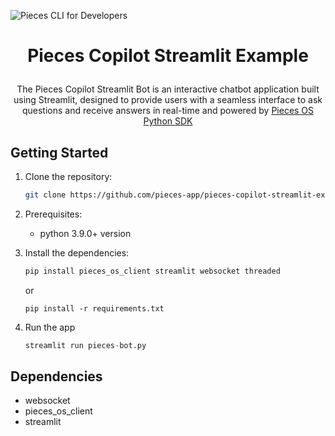 ![Pieces CLI for Developers](https://camo.githubusercontent.com/69c990240f877927146712d45be2f690085b9e45b4420736aa373917f8e0b2c8/68747470733a2f2f73746f726167652e676f6f676c65617069732e636f6d2f7069656365735f7374617469635f7265736f75726365732f7066645f77696b692f5049454345535f4d41494e5f4c4f474f5f57494b492e706e67)

<p align="center">

# <p align="center"> Pieces Copilot Streamlit Example

<p align="center">  
The Pieces Copilot Streamlit Bot is an interactive chatbot application built using Streamlit, designed to provide users with a seamless interface to ask questions and receive answers in real-time and powered by <a href="https://github.com/pieces-app/pieces-os-client-sdk-for-python"> Pieces OS Python SDK </a>
</p>


## Getting Started

1. Clone the repository:

   ```bash
   git clone https://github.com/pieces-app/pieces-copilot-streamlit-example.git
   ```
2. Prerequisites: 
   
   - python 3.9.0+ version

2. Install the dependencies:

   ```python
   pip install pieces_os_client streamlit websocket threaded
   ```
   or 
   ```
   pip install -r requirements.txt
   ```

4. Run the app

   ```python
   streamlit run pieces-bot.py
   ```

## Dependencies

- websocket
- pieces_os_client
- streamlit
